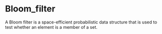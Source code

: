 # Bloom_filter
A Bloom filter is a space-efficient probabilistic data structure that is used to test whether an element is a member of a set.
